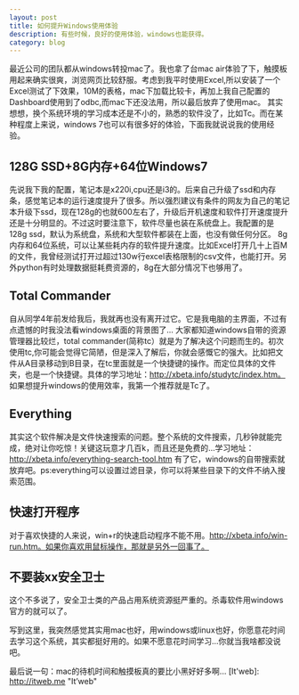 ```yaml
---
layout: post
title: 如何提升Windows使用体验
description: 有些时候，良好的使用体验，windows也能获得。
category: blog
---
```

最近公司的团队都从windows转投mac了。我也拿了台mac air体验了下，触摸板用起来确实很爽，浏览网页比较舒服。考虑到我平时使用Excel,所以安装了一个Excel测试了下效果，10M的表格，mac下加载比较卡，再加上我自己配置的Dashboard使用到了odbc,而mac下还没法用，所以最后放弃了使用mac。
其实想想，换个系统环境的学习成本还是不小的，熟悉的软件没了，比如Tc。而在某种程度上来说，windows 7也可以有很多好的体验，下面我就说说我的使用经验。
## 128G SSD+8G内存+64位Windows7
先说我下我的配置，笔记本是x220i,cpu还是i3的。后来自己升级了ssd和内存条，感觉笔记本的运行速度提升了很多。所以强烈建议有条件的网友为自己的笔记本升级下ssd，现在128g的也就600左右了，升级后开机速度和软件打开速度提升还是十分明显的。不过这时要注意下，软件尽量也装在系统盘上。我配置的是128g ssd，默认为系统盘，系统和大型软件都装在上面，也没有做任何分区。
8g内存和64位系统，可以让某些耗内存的软件提升速度。比如Excel打开几十上百M的文件，我曾经测试打开过超过130w行excel表格限制的csv文件，也能打开。另外python有时处理数据挺耗费资源的，8g在大部分情况下也够用了。
## Total Commander
自从同学4年前发给我后，我就再也没有离开过它。它是我电脑的主界面，不过有点遗憾的时我没法看windows桌面的背景图了...
大家都知道windows自带的资源管理器比较烂，total commander(简称tc）就是为了解决这个问题而生的。初次使用tc,你可能会觉得它简陋，但是深入了解后，你就会感慨它的强大。比如把文件从A目录移动到B目录，在tc里面就是一个快捷键的操作。而定位具体的文件夹，也是一个快捷键。具体的学习地址：http://xbeta.info/studytc/index.htm。
如果想提升windows的使用效率，我第一个推荐就是Tc了。

## Everything
其实这个软件解决是文件快速搜索的问题。整个系统的文件搜索，几秒钟就能完成，绝对让你吃惊！关键这玩意才几百k，而且还是免费的...学习地址：
http://xbeta.info/everything-search-tool.htm
有了它，windows的自带搜索就放弃吧。ps:everything可以设置过滤目录，你可以将某些目录下的文件不纳入搜索范围。

## 快速打开程序
对于喜欢快捷的人来说，win+r的快速启动程序不能不用。http://xbeta.info/win-run.htm。如果你喜欢用鼠标操作，那就是另外一回事了。

## 不要装xx安全卫士
这个不多说了，安全卫士类的产品占用系统资源挺严重的。杀毒软件用windows官方的就可以了。

写到这里，我突然感觉其实用mac也好，用windows或linux也好，你愿意花时间去学习这个系统，其实都挺好用的。如果不愿意花时间学习...你就当我啥都没说吧。

最后说一句：mac的待机时间和触摸板真的要比小黑好好多啊...
[It'web]:    http://itweb.me  "It’web"

